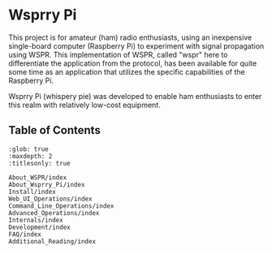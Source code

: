 # Wsprry Pi

This project is for amateur (ham) radio enthusiasts, using an inexpensive single-board computer (Raspberry Pi) to experiment with signal propagation using WSPR. This implementation of WSPR, called "wspr" here to differentiate the application from the protocol, has been available for quite some time as an application that utilizes the specific capabilities of the Raspberry Pi.

Wsprry Pi (whispery pie) was developed to enable ham enthusiasts to enter this realm with relatively low-cost equipment.

## Table of Contents
```{toctree}
:glob: true
:maxdepth: 2
:titlesonly: true

About_WSPR/index
About_Wsprry_Pi/index
Install/index
Web_UI_Operations/index
Command_Line_Operations/index
Advanced_Operations/index
Internals/index
Development/index
FAQ/index
Additional_Reading/index
```
